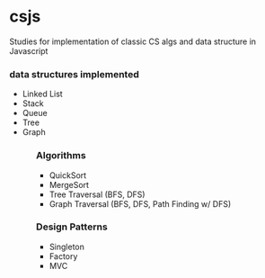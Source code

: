 csjs
====

Studies for implementation of classic CS algs and data structure in Javascript

<h3>
data structures implemented
</h3>

<ul>
	<li>Linked List
	<li>Stack
	<li>Queue
	<li>Tree
	<li>Graph
<ul>
<h3>Algorithms</h3>

<ul>
	<li>QuickSort
	<li>MergeSort
	<li>Tree Traversal (BFS, DFS)
	<li>Graph Traversal (BFS, DFS, Path Finding w/ DFS)
</ul>


<h3>Design Patterns</h3>

<ul>
	<li>Singleton
	<li>Factory
	<li>MVC 
</ul>

